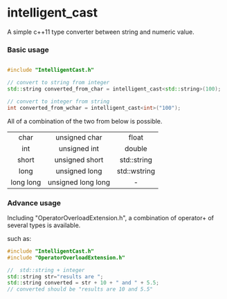 # intelligent_cast

A simple c++11 type converter between string and numeric value.


### Basic usage
```c++

#include "IntelligentCast.h"

// convert to string from integer 
std::string converted_from_char = intelligent_cast<std::string>(100);

// convert to integer from string
int converted_from_wchar = intelligent_cast<int>("100");
```

All of a combination of the two from below is possible.

|               |                         |       |
|:-----------:       |:------------------:|:------------:|
| char               | unsigned char      |   float      |
| int                | unsigned int       |   double     |
| short              | unsigned short     | std::string  |
| long               | unsigned long      | std::wstring |
| long long          | unsigned long long |     -        |


### Advance usage

Including "OperatorOverloadExtension.h", a combination of operator+ of several types is available.

such as:

```c++
#include "IntelligentCast.h"
#include "OperatorOverloadExtension.h"

//  std::string + integer
std::string str="results are ";
std::string converted = str + 10 + " and " + 5.5;
// converted should be "results are 10 and 5.5"
```

